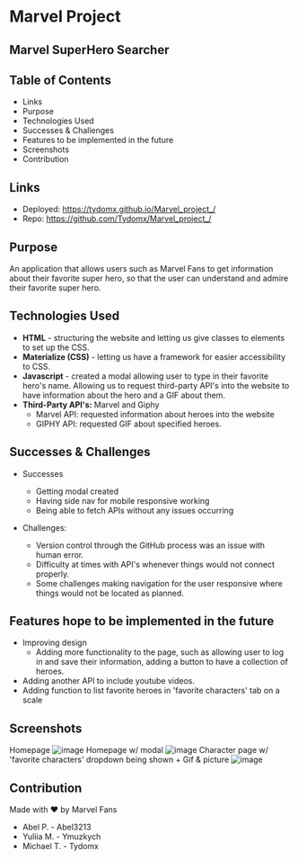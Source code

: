 # Marvel Project
## Marvel SuperHero Searcher

## Table of Contents
* Links
* Purpose
* Technologies Used
* Successes & Challenges
* Features to be implemented in the future
* Screenshots
* Contribution

## Links
- Deployed: https://tydomx.github.io/Marvel_project_/
- Repo: https://github.com/Tydomx/Marvel_project_/

## Purpose
An application that allows users such as Marvel Fans to get information about their favorite super hero, so that the user can understand and admire their favorite super hero.

## Technologies Used

* **HTML** - structuring the website and letting us give classes to elements to set up the CSS. 
* **Materialize (CSS)** - letting us have a framework for easier accessibility to CSS. 
* **Javascript** - created a modal allowing user to type in their favorite hero's name. Allowing us to request third-party API's into the website to have information about the hero and a GIF about them.
* **Third-Party API's:** Marvel and Giphy
  * Marvel API: requested information about heroes into the website
  * GIPHY API: requested GIF about specified heroes.

## Successes & Challenges
* Successes
  * Getting modal created
  * Having side nav for mobile responsive working
  * Being able to fetch APIs without any issues occurring

* Challenges: 
  * Version control through the GitHub process was an issue with human error. 
  * Difficulty at times with API's whenever things would not connect properly.
  * Some challenges making navigation for the user responsive where things would not be located as planned.

## Features hope to be implemented in the future
* Improving design
  * Adding more functionality to the page, such as allowing user to log in and save their information, adding a button to have a collection of heroes.
* Adding another API to include youtube videos.
* Adding function to list favorite heroes in 'favorite characters' tab on a scale

## Screenshots

Homepage
![image](https://user-images.githubusercontent.com/99767019/167271733-f82c846f-653e-4db7-b209-8accc476c78c.png)
Homepage w/ modal
![image](https://user-images.githubusercontent.com/99767019/167272327-008340e4-3137-4979-8a15-610711a772cf.png)
Character page w/ 'favorite characters' dropdown being shown + Gif & picture
![image](https://user-images.githubusercontent.com/99767019/167272514-a7e34bb2-99fa-4daa-a920-0a1b799a3dfb.png)



## Contribution
Made with ❤️ by Marvel Fans 
* Abel P. - Abel3213
* Yuliia M. - Ymuzkych
* Michael T. - Tydomx
